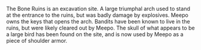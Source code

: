 The Bone Ruins is an excavation site. A large triumphal arch used to stand at the entrance to the ruins, but was badly damage by explosives. Meepo owns the keys that opens the arch. Bandits have been known to live in the ruins, but were likely cleared out by Meepo. The skull of what appears to be a large bird has been found on the site, and is now used by Meepo as a piece of shoulder armor.